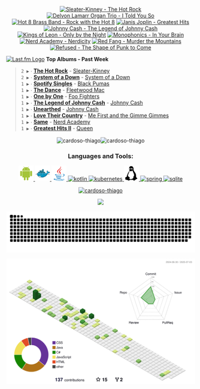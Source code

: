 <!-- lastfm -->
<p align="center"><a href="https://www.last.fm/music/Sleater-Kinney/The+Hot+Rock"><img src="https://lastfm.freetls.fastly.net/i/u/64s/542cbcf35d994dc0cd114e6822348daa.png" title="Sleater-Kinney - The Hot Rock"></a> <a href="https://www.last.fm/music/Delvon+Lamarr+Organ+Trio/I+Told+You+So"><img src="https://lastfm.freetls.fastly.net/i/u/64s/c06514195e2231bdb4dbc5160afa83b9.jpg" title="Delvon Lamarr Organ Trio - I Told You So"></a> <a href="https://www.last.fm/music/Hot+8+Brass+Band/Rock+with+the+Hot+8"><img src="https://lastfm.freetls.fastly.net/i/u/64s/79fe4613ab7a45339bfcebf55f4e6bed.jpg" title="Hot 8 Brass Band - Rock with the Hot 8"></a> <a href="https://www.last.fm/music/Janis+Joplin/Greatest+Hits"><img src="https://lastfm.freetls.fastly.net/i/u/64s/26cf2e294502477eb432344ed60ef136.jpg" title="Janis Joplin - Greatest Hits"></a> <a href="https://www.last.fm/music/Johnny+Cash/The+Legend+of+Johnny+Cash"><img src="https://lastfm.freetls.fastly.net/i/u/64s/a350b753e9ff4702c72a78fbb3977151.png" title="Johnny Cash - The Legend of Johnny Cash"></a> <a href="https://www.last.fm/music/Kings+of+Leon/Only+by+the+Night"><img src="https://lastfm.freetls.fastly.net/i/u/64s/1f161965ef64dd3369a41745c6682b32.jpg" title="Kings of Leon - Only by the Night"></a> <a href="https://www.last.fm/music/Monophonics/In+Your+Brain"><img src="https://lastfm.freetls.fastly.net/i/u/64s/8b3037dac18443c29e2f9e350a430502.jpg" title="Monophonics - In Your Brain"></a> <a href="https://www.last.fm/music/Nerd+Academy/Nerdicity"><img src="https://lastfm.freetls.fastly.net/i/u/64s/e83559c44b83467e99e9eac6a028a2ae.jpg" title="Nerd Academy - Nerdicity"></a> <a href="https://www.last.fm/music/Red+Fang/Murder+the+Mountains"><img src="https://lastfm.freetls.fastly.net/i/u/64s/223fc42ec8c84592ac7a01caea09c098.png" title="Red Fang - Murder the Mountains"></a> <a href="https://www.last.fm/music/Refused/The+Shape+of+Punk+to+Come"><img src="https://lastfm.freetls.fastly.net/i/u/64s/eff756970a0aa0d3a466ae271d188938.png" title="Refused - The Shape of Punk to Come"></a> </p>

<!--START_LASTFM_ALBUMS:{"period": "7day", "rows": 10}-->
<a href="https://last.fm" target="_blank"><img src="https://user-images.githubusercontent.com/17434202/215290617-e793598d-d7c9-428f-9975-156db1ba89cc.svg" alt="Last.fm Logo" width="18" height="13"/></a> **Top Albums - Past Week**

> `2 ▶️` ∙ **[The Hot Rock](https://www.last.fm/music/Sleater-Kinney/The+Hot+Rock)** - [Sleater-Kinney](https://www.last.fm/music/Sleater-Kinney)<br/>
> `2 ▶️` ∙ **[System of a Down](https://www.last.fm/music/System+of+a+Down/System+of+a+Down)** - [System of a Down](https://www.last.fm/music/System+of+a+Down)<br/>
> `1 ▶️` ∙ **[Spotify Singles](https://www.last.fm/music/Black+Pumas/Spotify+Singles)** - [Black Pumas](https://www.last.fm/music/Black+Pumas)<br/>
> `1 ▶️` ∙ **[The Dance](https://www.last.fm/music/Fleetwood+Mac/The+Dance)** - [Fleetwood Mac](https://www.last.fm/music/Fleetwood+Mac)<br/>
> `1 ▶️` ∙ **[One by One](https://www.last.fm/music/Foo+Fighters/One+by+One)** - [Foo Fighters](https://www.last.fm/music/Foo+Fighters)<br/>
> `1 ▶️` ∙ **[The Legend of Johnny Cash](https://www.last.fm/music/Johnny+Cash/The+Legend+of+Johnny+Cash)** - [Johnny Cash](https://www.last.fm/music/Johnny+Cash)<br/>
> `1 ▶️` ∙ **[Unearthed](https://www.last.fm/music/Johnny+Cash/Unearthed)** - [Johnny Cash](https://www.last.fm/music/Johnny+Cash)<br/>
> `1 ▶️` ∙ **[Love Their Country](https://www.last.fm/music/Me+First+and+the+Gimme+Gimmes/Love+Their+Country)** - [Me First and the Gimme Gimmes](https://www.last.fm/music/Me+First+and+the+Gimme+Gimmes)<br/>
> `1 ▶️` ∙ **[Same](https://www.last.fm/music/Nerd+Academy/Same)** - [Nerd Academy](https://www.last.fm/music/Nerd+Academy)<br/>
> `1 ▶️` ∙ **[Greatest Hits II](https://www.last.fm/music/Queen/Greatest+Hits+II)** - [Queen](https://www.last.fm/music/Queen)<br/>
<!--END_LASTFM_ALBUMS-->

<p align="center"><img align="center" src="https://github-readme-stats-nine-kohl.vercel.app/api?username=cardoso-thiago&show_icons=true&locale=en&theme=gotham&hide=issues,contribs" alt="cardoso-thiago" /><img align="center" src="https://github-readme-stats-nine-kohl.vercel.app/api/top-langs?username=cardoso-thiago&show_icons=true&locale=en&layout=compact&theme=gotham" alt="cardoso-thiago" /></p>

<h3 align="center">Languages and Tools:</h3>
<p align="center"> <a href="https://developer.android.com" target="_blank"> <img src="https://github.com/devicons/devicon/blob/master/icons/android/android-original.svg" alt="android" width="40" height="40"/> </a> <a href="https://www.docker.com/" target="_blank"> <img src="https://github.com/devicons/devicon/blob/master/icons/docker/docker-original.svg" alt="docker" width="40" height="40"/> </a> <a href="https://www.java.com" target="_blank"> <img src="https://github.com/devicons/devicon/blob/master/icons/java/java-original.svg" alt="java" width="40" height="40"/> </a> <a href="https://kotlinlang.org" target="_blank"> <img src="https://www.vectorlogo.zone/logos/kotlinlang/kotlinlang-icon.svg" alt="kotlin" width="40" height="40"/> </a> <a href="https://kubernetes.io" target="_blank"> <img src="https://www.vectorlogo.zone/logos/kubernetes/kubernetes-icon.svg" alt="kubernetes" width="40" height="40"/> </a> <a href="https://www.linux.org/" target="_blank"> <img src="https://github.com/devicons/devicon/blob/master/icons/linux/linux-plain.svg" alt="linux" width="40" height="40"/> </a> <a href="https://spring.io/" target="_blank"> <img src="https://www.vectorlogo.zone/logos/springio/springio-icon.svg" alt="spring" width="40" height="40"/> </a> <a href="https://www.sqlite.org/" target="_blank"> <img src="https://www.vectorlogo.zone/logos/sqlite/sqlite-icon.svg" alt="sqlite" width="40" height="40"/> </a> </p>

<p align="center"> <a href="https://github.com/ryo-ma/github-profile-trophy"><img src="https://github-profile-trophy.vercel.app/?username=cardoso-thiago&column=7" alt="cardoso-thiago" /></a> </p>

<!--START_SECTION:comicstrip-->
<p align="center">
 <a href="https://xkcd.com/">
 <img src="https://imgs.xkcd.com/comics/global_ranking.png" />
</a>
</p>
<!--END_SECTION:comicstrip-->

![](https://github.com/cardoso-thiago/cardoso-thiago/raw/output/github-snake.svg)

![](profile-3d-contrib/profile-green-animate.svg)
